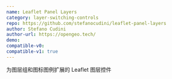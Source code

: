 ```yaml
---
name: Leaflet Panel Layers
category: layer-switching-controls
repo: https://github.com/stefanocudini/leaflet-panel-layers
author: Stefano Cudini
author-url: https://opengeo.tech/
demo: 
compatible-v0:
compatible-v1: true
---
```


为图层组和图标图例扩展的 Leaflet 图层控件
